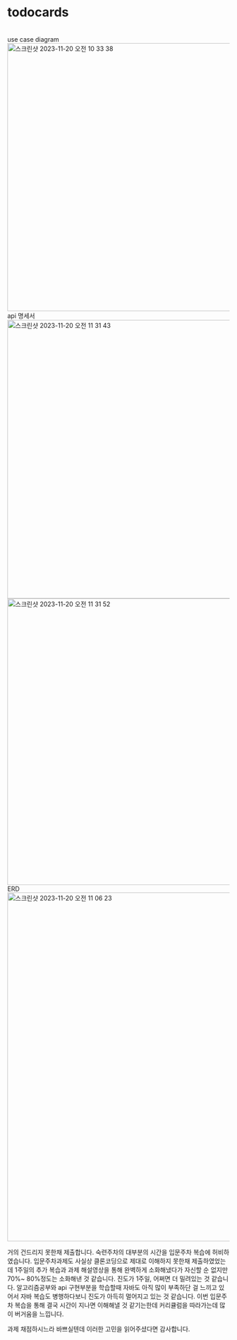 # todocards
<br/>
use case diagram
<br/>
<img width="607" alt="스크린샷 2023-11-20 오전 10 33 38" src="https://github.com/undiputed91/todocards/assets/145661542/114f744a-501b-4243-9c37-1b82e817f461">
<br/>
api 명세서
<br/>
<img width="631" alt="스크린샷 2023-11-20 오전 11 31 43" src="https://github.com/undiputed91/todocards/assets/145661542/16e7df7a-a86a-4513-9169-5893be16f78c">
<img width="649" alt="스크린샷 2023-11-20 오전 11 31 52" src="https://github.com/undiputed91/todocards/assets/145661542/0f39082e-a11b-43f5-815b-2aedf2187c26">
<br/>
ERD
<br/>
<img width="790" alt="스크린샷 2023-11-20 오전 11 06 23" src="https://github.com/undiputed91/todocards/assets/145661542/5b417228-30b4-418f-9484-ebc87f9033eb">
<br/>

거의 건드리지 못한채 제출합니다.
숙련주차의 대부분의 시간을 입문주차 복습에 허비하였습니다. 입문주차과제도 사실상 클론코딩으로 제대로 이해하지 못한채 제출하였었는데 1주일의 추가 복습과 과제 해설영상을 통해 완벽하게 소화해냈다가 자신할 순 없지만 70%~ 80%정도는 소화해낸 것 같습니다.
진도가 1주일, 어쩌면 더 밀려있는 것 같습니다. 알고리즘공부와 api 구현부분을 학습할때 자바도 아직 많이 부족하단 걸 느끼고 있어서 자바 복습도 병행하다보니 진도가 아득히 멀어지고 있는 것 같습니다. 이번 입문주차 복습을 통해 결국 시간이 지나면 이해해낼 것 같기는한데 커리큘럼을 따라가는데 많이 버거움을 느낍니다.

과제 채점하시느라 바쁘실텐데 이러한 고민을 읽어주셨다면 감사합니다.
